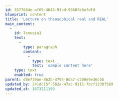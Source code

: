 ```yaml
---
id: 3577664e-af69-4646-93bd-9960fe6efdfd
blueprint: content
title: 'Lecture on theosophical real and REAL'
main_content:
  -
    id: lcnuqiu1
    text:
      -
        type: paragraph
        content:
          -
            type: text
            text: 'sample content here'
    type: text
    enabled: true
parent: d8e739ae-862b-4794-8da7-c200e9e36cbb
updated_by: 241dc15f-5b2a-47ac-9111-7bcf1230f589
updated_at: 1673211190
---
```

